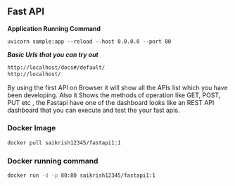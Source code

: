 ## Fast API

**Application Running Command**

`uvicorn sample:app --reload --host 0.0.0.0 --port 80`

**_Basic Urls that you can try out_**

```sh
http://localhost/docs#/default/
http://localhost/

```

By using the first API on Browser it will show all the APIs list which you have been developing. Also it Shows the methods of operation like GET, POST, PUT etc , the Fastapi have one of the dashboard looks like an REST API dashboard that you can execute and test the your fast apis.

### Docker Image

```sh
docker pull saikrish12345/fastapi1:1
```

### Docker running command

```sh
docker run -d -p 80:80 saikrish12345/fastapi1:1
```
